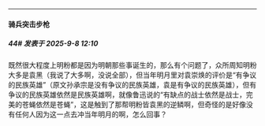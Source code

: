 ﻿
*****

####  骑兵突击步枪  
##### 44#       发表于 2025-9-8 12:10

既然很大程度上明粉都是因为明朝那些事诞生的，那么有个问题了，众所周知明粉大多是袁黑（我说了大多啊，没说全部），但当年明月里对袁崇焕的评价是“有争议的民族英雄”（原文孙承宗是没有争议的民族英雄，袁是有争议的民族英雄），但有争议的民族英雄依然是民族英雄啊，就像鲁迅说的“有缺点的战士依然是战士，完美的苍蝇依然是苍蝇”，这是触到了那帮明粉皆袁黑的逆鳞啊，但奇怪的是好像没有任何人因为这一点去冲当年明月的啊，怎么回事？

